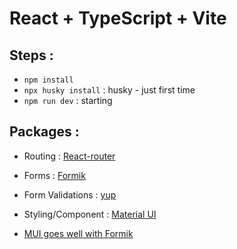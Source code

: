# React + TypeScript + Vite

## Steps :

- `npm install`
- `npx husky install` : husky - just first time
- `npm run dev` : starting

## Packages :

- Routing : [React-router](https://reactrouter.com/en/main/start/tutorial)

- Forms : [Formik](https://formik.org/docs/tutorial)

- Form Validations : [yup](https://www.npmjs.com/package/yup)

- Styling/Component : [Material UI](https://mui.com/material-ui/getting-started/usage/)

- [MUI goes well with Formik](https://formik.org/docs/examples/with-material-ui)
